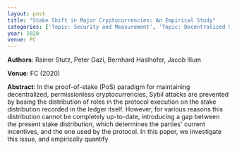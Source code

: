 ```yaml
---
layout: post
title: "Stake Shift in Major Cryptocurrencies: An Empirical Study"
categories: ['Topic: Security and Measurement', 'Topic: Decentralized Systems', '2020', 'Venue: FC']
year: 2020
venue: FC
---
```

**Authors**: Rainer Stutz, Peter Gazi, Bernhard Haslhofer, Jacob Illum

**Venue**: FC (2020)

**Abstract**: In the proof-of-stake (PoS) paradigm for maintaining decentralized, permissionless cryptocurrencies, Sybil attacks are prevented by basing the distribution of roles in the protocol execution on the stake distribution recorded in the ledger itself. However, for various reasons this distribution cannot be completely up-to-date, introducing a gap between the present stake distribution, which determines the parties' current incentives, and the one used by the protocol. In this paper, we investigate this issue, and empirically quantify

